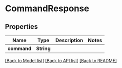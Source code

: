 # CommandResponse

## Properties

Name | Type | Description | Notes
------------ | ------------- | ------------- | -------------
**command** | **String** |  | 

[[Back to Model list]](../README.md#documentation-for-models) [[Back to API list]](../README.md#documentation-for-api-endpoints) [[Back to README]](../README.md)


